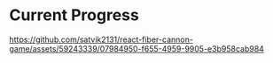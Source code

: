 # Current Progress 

https://github.com/satvik2131/react-fiber-cannon-game/assets/59243339/07984950-f655-4959-9905-e3b958cab984

